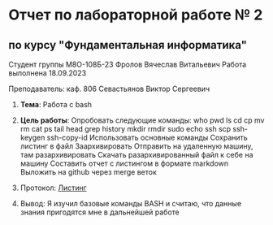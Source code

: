 # Отчет по лабораторной работе № 2
## по курсу "Фундаментальная информатика"

Студент группы М8О-108Б-23 Фролов Вячеслав Витальевич
Работа выполнена 18.09.2023 

Преподаватель: каф. 806 Севастьянов Виктор Сергеевич

1. **Тема**: Работа с bash
2. **Цель работы**:
Опробовать следующие команды:
who
pwd
ls
cd
cp
mv
rm
cat
ps
tail
head
grep
history
mkdir
rmdir
sudo
echo
ssh
scp
ssh-keygen
ssh-copy-id
Использовать основные команды
Сохранить листинг в файл
Заархивировать
Отправить на удаленную машину, там разархивировать
Скачать разархивированный файл к себе на машину
Составить отчет с листингом в формате markdown
Выложить на github через merge веток

3. Протокол:
[Листинг](https://github.com/ukamai/lab/blob/lanb2/listing.md)

4. Вывод:
Я изучил базовые команды BASH и считаю, что данные знания пригодятся мне в дальнейшей работе 
